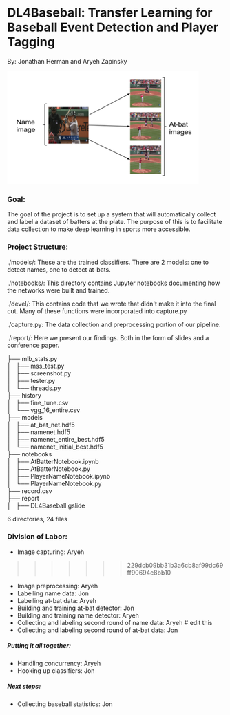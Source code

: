 # DL4Baseball: Transfer Learning for Baseball Event Detection and Player Tagging
By: Jonathan Herman and Aryeh Zapinsky

![alt text](https://github.com/aryehzapinsky/DL4Baseball/blob/master/cover_pic.png)
<!-- ![alt_text](https://raw.githubusercontent.com/aryehzapinsky/DL4Baseball/master/cover_pic.png) -->

### Goal:
The goal of the project is to set up a system that will automatically collect and label a dataset of batters at the plate.
The purpose of this is to facilitate data collection to make deep learning in sports more accessible.

### Project Structure:
./models/: These are the trained classifiers.  There are 2 models: one to detect names, one to detect at-bats.

./notebooks/: This directory contains Jupyter notebooks documenting how the networks were built and trained.

./devel/: This contains code that we wrote that didn't make it into the final cut.  Many of these functions were incorporated into capture.py

./capture.py: The data collection and preprocessing portion of our pipeline.

./report/: Here we present our findings.  Both in the form of slides and a conference paper.

├── mlb_stats.py <br/>
│   ├── mss_test.py <br/>
│   ├── screenshot.py <br/>
│   ├── tester.py <br/>
│   └── threads.py <br/>
├── history <br/>
│   ├── fine_tune.csv <br/>
│   └── vgg_16_entire.csv <br/>
├── models <br/>
│   ├── at_bat_net.hdf5 <br/>
│   ├── namenet.hdf5 <br/>
│   ├── namenet_entire_best.hdf5 <br/>
│   └── namenet_initial_best.hdf5 <br/>
├── notebooks <br/>
│   ├── AtBatterNotebook.ipynb <br/>
│   ├── AtBatterNotebook.py <br/>
│   ├── PlayerNameNotebook.ipynb <br/>
│   └── PlayerNameNotebook.py <br/>
├── record.csv <br/>
├── report <br/>
│   ├── DL4Baseball.gslide <br/>

6 directories, 24 files



### Division of Labor:
- Image capturing: Aryeh
>>>>>>> 229dcb09bb31b3a6cb8af99dc69ff90694c8bb10
- Image preprocessing: Aryeh
- Labelling name data: Jon
- Labelling at-bat data: Aryeh
- Building and training at-bat detector: Jon
- Building and training name detector: Aryeh
- Collecting and labeling second round of name data: Aryeh  # edit this
- Collecting and labeling second round of at-bat data: Jon

##### Putting it all together:
- Handling concurrency: Aryeh
- Hooking up classifiers: Jon

##### Next steps:
- Collecting baseball statistics: Jon
